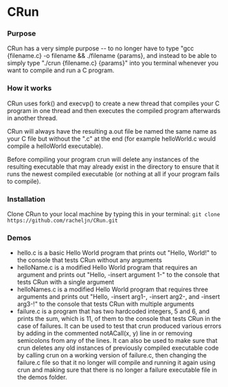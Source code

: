# CRun

### Purpose
CRun has a very simple purpose -- to no longer have to type "gcc {filename.c} -o filename && ./filename {params}, and instead to be able to simply type "./crun {filename.c} {params}" into you terminal whenever you want to compile and run a C program.

### How it works
CRun uses fork() and execvp() to create a new thread that compiles your C program in one thread and then executes the compiled program afterwards in another thread.    

CRun will always have the resulting a.out file be named the same name as your C file but without the ".c" at the end (for example helloWorld.c would compile a helloWorld executable).  

Before compiling your program crun will delete any instances of the resulting executable that may already exist in the directory to ensure that it runs the newest compiled executable (or nothing at all if your program fails to compile). 

### Installation
Clone CRun to your local machine by typing this in your terminal: ```git clone https://github.com/racheljn/CRun.git```

### Demos
* hello.c is a basic Hello World program that prints out "Hello, World!" to the console that tests CRun without any arguments
* helloName.c is a modified Hello World program that requires an argument and prints out "Hello, -insert argument 1-" to the console that tests CRun with a single argument
* helloNames.c is a modified Hello World program that requires three arguments and prints out "Hello, -insert arg1-, -insert arg2-, and -insert arg3-!" to the console that tests CRun with multiple arguments
* failure.c is a program that has two hardcoded integers, 5 and 6, and prints the sum, which is 11, of them to the console that tests CRun in the case of failures. It can be used to test that crun produced various errors by adding in the commented notACall(x, y) line in or removing semicolons from any of the lines. It can also be used to make sure that crun deletes any old instances of previously compiled executable code by calling crun on a working version of failure.c, then changing the failure.c file so that it no longer will compile and running it again using crun and making sure that there is no longer a failure executable file in the demos folder.
